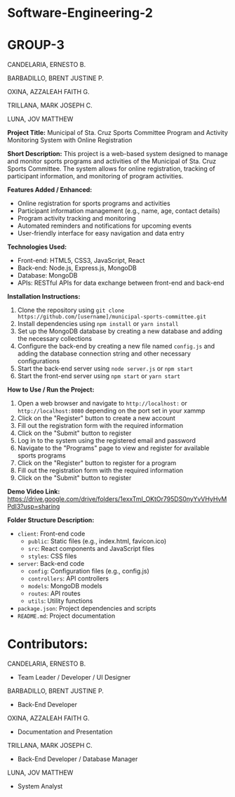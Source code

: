# Software-Engineering-2

# GROUP-3
CANDELARIA, ERNESTO B.

BARBADILLO, BRENT JUSTINE P.

OXINA, AZZALEAH FAITH G.

TRILLANA, MARK JOSEPH C.

LUNA, JOV MATTHEW


**Project Title:** Municipal of Sta. Cruz Sports Committee Program and Activity Monitoring System with Online Registration

**Short Description:** This project is a web-based system designed to manage and monitor sports programs and activities of the Municipal of Sta. Cruz Sports Committee. The system allows for online registration, tracking of participant information, and monitoring of program activities.

**Features Added / Enhanced:**

* Online registration for sports programs and activities
* Participant information management (e.g., name, age, contact details)
* Program activity tracking and monitoring
* Automated reminders and notifications for upcoming events
* User-friendly interface for easy navigation and data entry

**Technologies Used:**

* Front-end: HTML5, CSS3, JavaScript, React
* Back-end: Node.js, Express.js, MongoDB
* Database: MongoDB
* APIs: RESTful APIs for data exchange between front-end and back-end

**Installation Instructions:**

1. Clone the repository using `git clone https://github.com/[username]/municipal-sports-committee.git`
2. Install dependencies using `npm install` or `yarn install`
3. Set up the MongoDB database by creating a new database and adding the necessary collections
4. Configure the back-end by creating a new file named `config.js` and adding the database connection string and other necessary configurations
5. Start the back-end server using `node server.js` or `npm start`
6. Start the front-end server using `npm start` or `yarn start`

**How to Use / Run the Project:**

1. Open a web browser and navigate to `http://localhost:` or  `http://localhost:8080` depending on the port set in your xammp
2. Click on the "Register" button to create a new account
3. Fill out the registration form with the required information
4. Click on the "Submit" button to register
5. Log in to the system using the registered email and password
6. Navigate to the "Programs" page to view and register for available sports programs
7. Click on the "Register" button to register for a program
8. Fill out the registration form with the required information
9. Click on the "Submit" button to register

**Demo Video Link:**
https://drive.google.com/drive/folders/1exxTmI_OKtOr795DS0nyYvVHyHvMPdI3?usp=sharing

**Folder Structure Description:**

* `client`: Front-end code
	+ `public`: Static files (e.g., index.html, favicon.ico)
	+ `src`: React components and JavaScript files
	+ `styles`: CSS files
* `server`: Back-end code
	+ `config`: Configuration files (e.g., config.js)
	+ `controllers`: API controllers
	+ `models`: MongoDB models
	+ `routes`: API routes
	+ `utils`: Utility functions
* `package.json`: Project dependencies and scripts
* `README.md`: Project documentation

# **Contributors:**

CANDELARIA, ERNESTO B.

* Team Leader / Developer / UI Designer

BARBADILLO, BRENT JUSTINE P.

* Back-End Developer

OXINA, AZZALEAH FAITH G.

* Documentation and Presentation

TRILLANA, MARK JOSEPH C.

* Back-End Developer / Database Manager

LUNA, JOV MATTHEW

* System Analyst 

